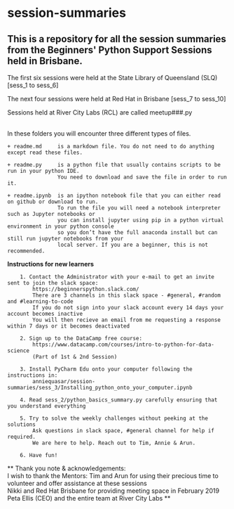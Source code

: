 # session-summaries

## This is a repository for all the session summaries from the Beginners' Python Support Sessions held in Brisbane.

The first six sessions were held at the State Library of Queensland (SLQ) [sess_1 to sess_6]

The next four sessions were held at Red Hat in Brisbane [sess_7 to sess_10]

Sessions held at River City Labs (RCL) are called meetup###.py
<br>
<br>

In these folders you will encounter three different types of files.

    + readme.md     is a markdown file. You do not need to do anything except read these files.

    + readme.py     is a python file that usually contains scripts to be run in your python IDE. 
                    You need to download and save the file in order to run it.

    + readme.ipynb  is an ipython notebook file that you can either read on github or download to run.
                    To run the file you will need a notebook interpreter such as Jupyter notebooks or 
                    you can install jupyter using pip in a python virtual environment in your python console 
                    so you don’t have the full anaconda install but can still run jupyter notebooks from your 
                    local server. If you are a beginner, this is not recommended.



**Instructions for new learners**

        1. Contact the Administrator with your e-mail to get an invite sent to join the slack space:
            https://beginnerspython.slack.com/
            There are 3 channels in this slack space - #general, #random and #learning-to-code
            If you do not sign into your slack account every 14 days your account becomes inactive 
            You will then recieve an email from me requesting a response within 7 days or it becomes deactivated
        
        2. Sign up to the DataCamp free course: 
            https://www.datacamp.com/courses/intro-to-python-for-data-science
            (Part of 1st & 2nd Session)
        
        3. Install PyCharm Edu onto your computer following the instructions in:
            anniequasar/session-summaries/sess_3/Installing_python_onto_your_computer.ipynb

        4. Read sess_2/python_basics_summary.py carefully ensuring that you understand everything

        5. Try to solve the weekly challenges without peeking at the solutions  
            Ask questions in slack space, #general channel for help if required. 
            We are here to help. Reach out to Tim, Annie & Arun. 
        
        6. Have fun!


**  Thank you note & acknowledgements: 
<br>
I wish to thank the Mentors: Tim and Arun for using their precious time to volunteer and offer assistance at these sessions
<br>
Nikki and Red Hat Brisbane for providing meeting space in February 2019
<br>
Peta Ellis (CEO) and the entire team at River City Labs  ** 
<br>

